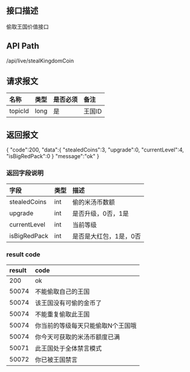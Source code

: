 ## 接口描述
偷取王国价值接口

## API Path
/api/live/stealKingdomCoin

## 请求报文
|名称|类型|是否必须|备注|
|:-|:-|:-|:-|
|topicId|long|是|王国ID|

## 返回报文
{
	"code":200,
	"data":{
		"stealedCoins":3,
		"upgrade":0,
		"currentLevel":4,
		"isBigRedPack":0
	}
	"message":"ok"
}

### 返回字段说明
|字段|类型|描述
|:-|:-|:-|
|stealedCoins|int|偷的米汤币数额|
|upgrade|int|是否升级，0否，1是|
|currentLevel|int|当前等级|
|isBigRedPack|int|是否是大红包，1是，0否|

### result code
|result|code|
|:-|:-|
|200|ok|
|50074|不能偷取自己的王国|
|50074|该王国没有可偷的金币了|
|50074|不能重复偷取此王国|
|50074|你当前的等级每天只能偷取N个王国哦|
|50074|你今天可获取的米汤币额度已满|
|50071|此王国处于全体禁言模式|
|50072|你已被王国禁言|
